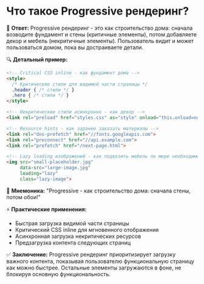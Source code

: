 # Что такое Progressive рендеринг?

🎯 **Ответ:**
Progressive рендеринг - это как строительство дома: сначала возводите фундамент и стены (критичные элементы), потом добавляете декор и мебель (некритичные элементы). Пользователь видит и может пользоваться домом, пока вы достраиваете детали.

🔍 **Детальный пример:**
```html
<!-- Critical CSS inline - как фундамент дома -->
<style>
  /* Критические стили для видимой части страницы */
  .header { /* стили */ }
  .hero { /* стили */ }
</style>

<!-- Некритические стили асинхронно - как декор -->
<link rel="preload" href="styles.css" as="style" onload="this.onload=null;this.rel='stylesheet'">

<!-- Resource hints - как заранее заказать материалы -->
<link rel="dns-prefetch" href="//fonts.googleapis.com">
<link rel="preconnect" href="//api.example.com">
<link rel="prefetch" href="/next-page.html">

<!-- Lazy loading изображений - как подвозить мебель по мере необходимости -->
<img src="small-placeholder.jpg" 
     data-src="large-image.jpg" 
     loading="lazy" 
     class="lazy-image">
```

🧠 **Мнемоника:**
"Progressive - как строительство дома: сначала стены, потом обои!"

⚡ **Практические применения:**
- Быстрая загрузка видимой части страницы
- Критический CSS inline для мгновенного отображения
- Асинхронная загрузка некритических ресурсов
- Предзагрузка контента следующих страниц

✅ **Заключение:**
Progressive рендеринг приоритизирует загрузку важного контента, показывая пользователю функциональную страницу как можно быстрее. Остальные элементы загружаются в фоне, не блокируя основную функциональность. 